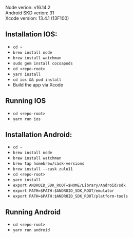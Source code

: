 Node verion: v16.14.2 <br />
Android SKD verion: 31 <br />
Xcode version: 13.4.1 (13F100) <br />

## Installation IOS:
- ```cd ~```
- ```brew install node```
- ```brew install watchman```
- ```sudo gem install cocoapods```
- ```cd <repo-root>```
- ```yarn install```
- ```cd ios && pod install```
- Build the app via Xcode

## Running IOS
- ```cd <repo-root>```
- ```yarn run ios```

## Installation Android:
- ```cd ~```
- ```brew install node```
- ```brew install watchman```
- ```brew tap homebrew/cask-versions```
- ```brew install --cask zulu11```
- ```cd <repo-root>```
- ```yarn install```
- ```export ANDROID_SDK_ROOT=$HOME/Library/Android/sdk```
- ```export PATH=$PATH:$ANDROID_SDK_ROOT/emulator```
- ```export PATH=$PATH:$ANDROID_SDK_ROOT/platform-tools```

## Running Android
- ```cd <repo-root>```
- ```yarn run android```
